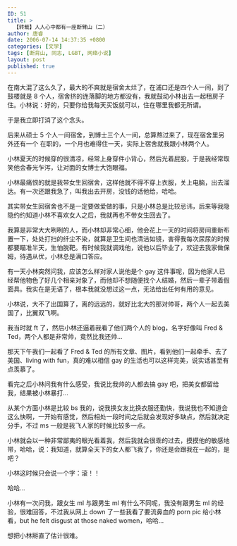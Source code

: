 ```yaml
---
ID: 51
title: >
  【转载】人人心中都有一座断臂山（二）
author: 唐睿
date: 2006-07-14 14:37:35 +0800
categories: [文学]
tags: [断背山, 同志, LGBT, 网络小说]
layout: post
published: true
---
```


在南大混了这么久了，最大的不爽就是宿舍太烂了，在浦口还是四个人一间，到了鼓楼就是 8 个人，宿舍挤的连落脚的地方都没有，我就鼓动小林出去一起租房子住。小林说：好的，只要你给我每天买饭就可以，住在哪里我都无所谓。

于是我立即打消了这个念头。

后来从硕士 5 个人一间宿舍，到博士三个人一间，总算熬过来了，现在宿舍里另外还有一个 在职的，一个月也难得住一天，实际上宿舍就我跟小林两个人。

小林夏天的时候穿的很清凉，经常上身穿件小背心，然后光着屁股，于是我经常取笑他会春光乍泻，让对面的女博士大饱眼福。

小林最痛恨的就是我带女生回宿舍，这样他就不得不穿上衣服，关上电脑，出去溜达。有一次还跟我急了，叫我出去开房，没钱的话他给，哈哈。

其实带女生回宿舍也不是一定要做爱做的事，只是小林总是比较忌讳，后来等我隐隐约约知道小林不喜欢女人之后，我就再也不带女生回去了。

我算是非常大大咧咧的人，而小林却非常心细，他会花上一天的时间将房间重新布置一下，处处打扫的纤尘不染，就算是卫生间也清洁如镜，害得我每次尿尿的时候都要瞄准半天，生怕脱靶。有时候我就调戏他，说他以后毕业了，欢迎去我家做保姆，待遇从优，小林总是满口答应。

有一天小林突然问我，应该怎么样对家人说他是个 gay 这件事呢，因为他家人已经帮他物色了好几个相亲对象了，而他却不想随便找个人结婚，然后一辈子带着假面具。我实在是无语了，根本我就没想过这一点，无法给出任何有用的意见。

小林说，大不了出国算了，离的远远的，就好比北大的那对帅哥，两个人一起去美国了，比翼双飞啊。

我当时就 ft 了，然后小林还逼着我看了他们两个人的 blog，名字好像叫 Fred & Ted，两个人都是非常帅，竟然比我还帅…

那天下午我们一起看了 Fred & Ted 的所有文章、图片，看到他们一起牵手、去了美国、living with fun，真的难以相信 gay 的生活也可以这样完美，说实话甚至有点羡慕了。

看完之后小林问我有什么感受，我说比我帅的人都去搞 gay 吧，把美女都留给我，结果被小林暴打…

从某个方面小林是比较 bs 我的，说我换女友比换衣服还勤快，我说我也不知道会这么快啊，一开始有感觉，然后相处一段时间之后就会发现好多缺点，然后就决定分手，不过
ms 一般是我飞人家的时候比较多一点。

小林就会以一种非常鄙夷的眼光看着我，然后我就会很乖的过去，摸摸他的敏感地带，哈哈，说：我知道，就算全天下的女人都飞我了，你还是会跟我在一起的，是吧？

小林这时候只会说一个字：滚！！

哈哈…

小林有一次问我，跟女生 ml 与跟男生 ml 有什么不同呢，我没有跟男生 ml 的经验，很难回答，不过我从网上 down 了一些我看了要流鼻血的 porn pic 给小林看，but he felt disgust at those naked women，哈哈…

想把小林掰直了估计很难。
